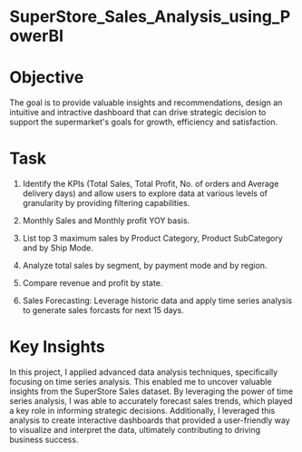 # SuperStore_Sales_Analysis_using_PowerBI

# Objective
The goal is to provide valuable insights and recommendations, design an intuitive and intractive dashboard that can drive strategic decision to support the supermarket's goals for growth, efficiency and satisfaction.

# Task

1. Identify the KPIs (Total Sales, Total Profit, No. of orders and Average delivery days) and allow users to explore data at various levels of granularity by providing 
   filtering capabilities.

2. Monthly Sales and Monthly profit YOY basis.

3. List top 3 maximum sales by Product Category, Product SubCategory and by Ship Mode.

4. Analyze total sales by segment, by payment mode and by region.

5. Compare revenue and profit by state.

6. Sales Forecasting: Leverage historic data and apply time series analysis to generate sales forcasts for next 15 days.

# Key Insights
In this project, I applied advanced data analysis techniques, specifically focusing on time series analysis. This enabled me to uncover valuable insights from the SuperStore Sales dataset. By leveraging the power of time series analysis, I was able to accurately forecast sales trends, which played a key role in informing strategic decisions. Additionally, I leveraged this analysis to create interactive dashboards that provided a user-friendly way to visualize and interpret the data, ultimately contributing to driving business success.
